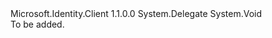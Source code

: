 <Type Name="Telemetry+Receiver" FullName="Microsoft.Identity.Client.Telemetry+Receiver">
  <TypeSignature Language="C#" Value="public delegate void Telemetry.Receiver(List&lt;Dictionary&lt;string,string&gt;&gt; events);" />
  <TypeSignature Language="ILAsm" Value=".class nested public auto ansi sealed Telemetry/Receiver extends System.MulticastDelegate" />
  <TypeSignature Language="DocId" Value="T:Microsoft.Identity.Client.Telemetry.Receiver" />
  <TypeSignature Language="VB.NET" Value="Public Delegate Sub Telemetry.Receiver(events As List(Of Dictionary(Of String, String)))" />
  <TypeSignature Language="F#" Value="type Telemetry.Receiver = delegate of List&lt;Dictionary&lt;string, string&gt;&gt; -&gt; unit" />
  <AssemblyInfo>
    <AssemblyName>Microsoft.Identity.Client</AssemblyName>
    <AssemblyVersion>1.1.0.0</AssemblyVersion>
  </AssemblyInfo>
  <Base>
    <BaseTypeName>System.Delegate</BaseTypeName>
  </Base>
  <Parameters>
    <Parameter Name="events" Type="System.Collections.Generic.List&lt;System.Collections.Generic.Dictionary&lt;System.String,System.String&gt;&gt;" />
  </Parameters>
  <ReturnValue>
    <ReturnType>System.Void</ReturnType>
  </ReturnValue>
  <Docs>
    <param name="events"></param>
    <summary />
    <remarks>To be added.</remarks>
  </Docs>
</Type>
